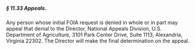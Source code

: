 ##### § 11.33 Appeals. #####

Any person whose initial FOIA request is denied in whole or in part may appeal that denial to the Director, National Appeals Division, U.S. Department of Agriculture, 3101 Park Center Drive, Suite 1113, Alexandria, Virginia 22302. The Director will make the final determination on the appeal.